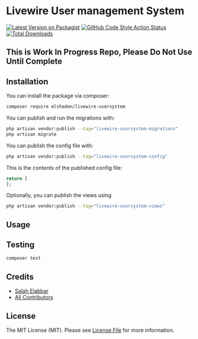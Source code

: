 # Livewire User management System

[![Latest Version on Packagist](https://img.shields.io/packagist/v/elshaden/livewire-usersystem.svg?style=flat-square)](https://packagist.org/packages/elshaden/livewire-usersystem)
[![GitHub Code Style Action Status](https://img.shields.io/github/workflow/status/elshaden/livewire-usersystem/Check%20&%20fix%20styling?label=code%20style)](https://github.com/elshaden/livewire-usersystem/actions?query=workflow%3A"Check+%26+fix+styling"+branch%3Amain)
[![Total Downloads](https://img.shields.io/packagist/dt/elshaden/livewire-usersystem.svg?style=flat-square)](https://packagist.org/packages/elshaden/livewire-usersystem)

## This is Work In Progress Repo, Please Do Not Use Until Complete


## Installation

You can install the package via composer:

```bash
composer require elshaden/livewire-usersystem
```

You can publish and run the migrations with:

```bash
php artisan vendor:publish --tag="livewire-usersystem-migrations"
php artisan migrate
```

You can publish the config file with:

```bash
php artisan vendor:publish --tag="livewire-usersystem-config"
```

This is the contents of the published config file:

```php
return [
];
```

Optionally, you can publish the views using

```bash
php artisan vendor:publish --tag="livewire-usersystem-views"
```

## Usage


## Testing

```bash
composer test
```

## Credits

- [Salah Elabbar](https://github.com/Elshaden)
- [All Contributors](../../contributors)

## License

The MIT License (MIT). Please see [License File](LICENSE.md) for more information.

